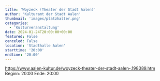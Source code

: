 ```yaml
---
title: 'Woyzeck (Theater der Stadt Aalen)'
author: 'Kulturamt der Stadt Aalen'
thumbnail: 'images/platzhalter.png'
categories:
  - 'Kulturveranstaltung'
date: 2024-01-24T20:00:00+00:00
featured: False
canceled: False
location: 'Stadthalle Aalen'
starttime: '20:00'
endtime: '20:00'
---
```

https://www.aalen-kultur.de/woyzeck-theater-der-stadt-aalen-.198389.htm
Beginn: 20:00
 Ende: 20:00